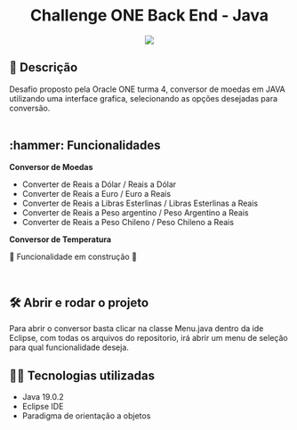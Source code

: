 
<h1 align="center"> Challenge ONE
Back End - Java </h1>

<p align="center">
<img src="http://img.shields.io/static/v1?label=STATUS&message=EM%20DESENVOLVIMENTO&color=GREEN&style=for-the-badge"/>
</p>
 
<h2 align="left"> 📖 Descrição </h2>

Desafio proposto pela Oracle ONE turma 4, conversor de moedas em JAVA utilizando uma interface grafica, selecionando as opções desejadas para conversão.
<br><br>

<h2 align="left">:hammer: Funcionalidades</h2>

<strong>Conversor de Moedas</strong>
        
- Converter de Reais a Dólar / Reais a Dólar
- Converter de Reais a Euro / Euro a Reais
- Converter de Reais a Libras Esterlinas / Libras Esterlinas a Reais
- Converter de Reais a Peso argentino / Peso Argentino a Reais
- Converter de Reais a Peso Chileno / Peso Chileno a Reais

<strong>Conversor de Temperatura</strong>

🚧 Funcionalidade em construção 🚧

<br>
<h2>🛠️ Abrir e rodar o projeto</h2>

Para abrir o conversor basta clicar na classe Menu.java dentro da ide Eclipse, com todas os arquivos do repositorio, irá abrir um menu de seleção para qual funcionalidade deseja.

<h2> 🧑‍💻 Tecnologias utilizadas </h2>

- Java 19.0.2
- Eclipse IDE
- Paradigma de orientação a objetos
